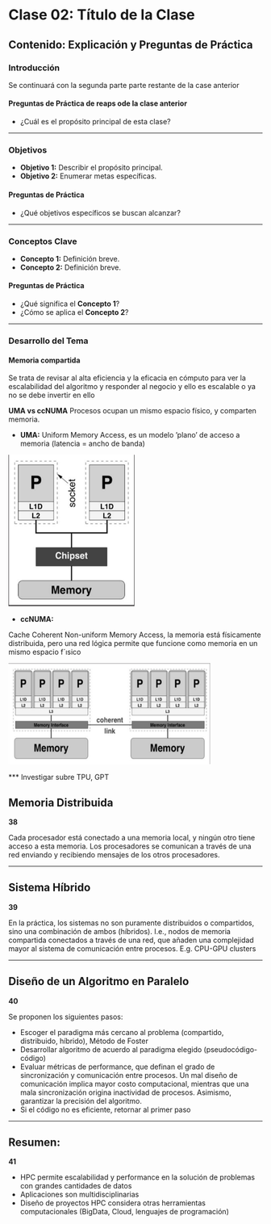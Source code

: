 # Clase 02: Título de la Clase

## Contenido: Explicación y Preguntas de Práctica

### Introducción
Se continuará con la segunda parte parte restante de la case anterior

#### Preguntas de Práctica de reaps ode la clase anterior 

- ¿Cuál es el propósito principal de esta clase?

---

### Objetivos
- **Objetivo 1:** Describir el propósito principal.
- **Objetivo 2:** Enumerar metas específicas.

#### Preguntas de Práctica
- ¿Qué objetivos específicos se buscan alcanzar?

---

### Conceptos Clave
- **Concepto 1:** Definición breve.
- **Concepto 2:** Definición breve.

#### Preguntas de Práctica
- ¿Qué significa el **Concepto 1**?
- ¿Cómo se aplica el **Concepto 2**?

---

### Desarrollo del Tema

#### Memoria compartida 

Se trata de revisar al alta eficiencia y la eficacia en cómputo para ver la escalabilidad del algoritmo y responder al negocio y ello es escalable o ya no se debe invertir en ello 


**UMA vs ccNUMA**
Procesos ocupan un mismo espacio físico, y comparten memoria. 

* **UMA:** Uniform Memory
Access, es un modelo
’plano’ de acceso a
memoria (latencia = ancho
de banda)

<img src="00.UMA.PNG" width="250" height="300" at="Diagrama de arquitectura ccNUMA">


* **ccNUMA:** 

Cache Coherent Non-uniform Memory Access,
la memoria está físicamente distribuida, pero una red
lógica permite que funcione como memoria en un
mismo espacio f´ısico

<img src="00.ccNUMA.PNG" width="400" height="200" alt="Diagrama de arquitectura ccNUMA">

*** Investigar subre TPU, GPT 

## Memoria Distribuida

**38**

Cada procesador está conectado a una memoria local, y ningún otro tiene acceso a esta memoria. Los procesadores se comunican a través de una red enviando y recibiendo mensajes de los otros procesadores.

---

## Sistema Híbrido

**39**

En la práctica, los sistemas no son puramente distribuidos o compartidos, sino una combinación de ambos (híbridos). I.e., nodos de memoria compartida conectados a través de una red, que añaden una complejidad mayor al sistema de comunicación entre procesos. E.g. CPU-GPU clusters

---

## Diseño de un Algoritmo en Paralelo

**40**

Se proponen los siguientes pasos:

* Escoger el paradigma más cercano al problema (compartido, distribuido, híbrido), Método de Foster
* Desarrollar algoritmo de acuerdo al paradigma elegido (pseudocódigo-código)
* Evaluar métricas de performance, que definan el grado de sincronización y comunicación entre procesos. Un mal diseño de comunicación implica mayor costo computacional, mientras que una mala sincronización origina inactividad de procesos. Asimismo, garantizar la precisión del algoritmo.
* Si el código no es eficiente, retornar al primer paso

---

## Resumen:

**41**

* HPC permite escalabilidad y performance en la solución de problemas con grandes cantidades de datos
* Aplicaciones son multidisciplinarias
* Diseño de proyectos HPC considera otras herramientas computacionales (BigData, Cloud, lenguajes de programación)